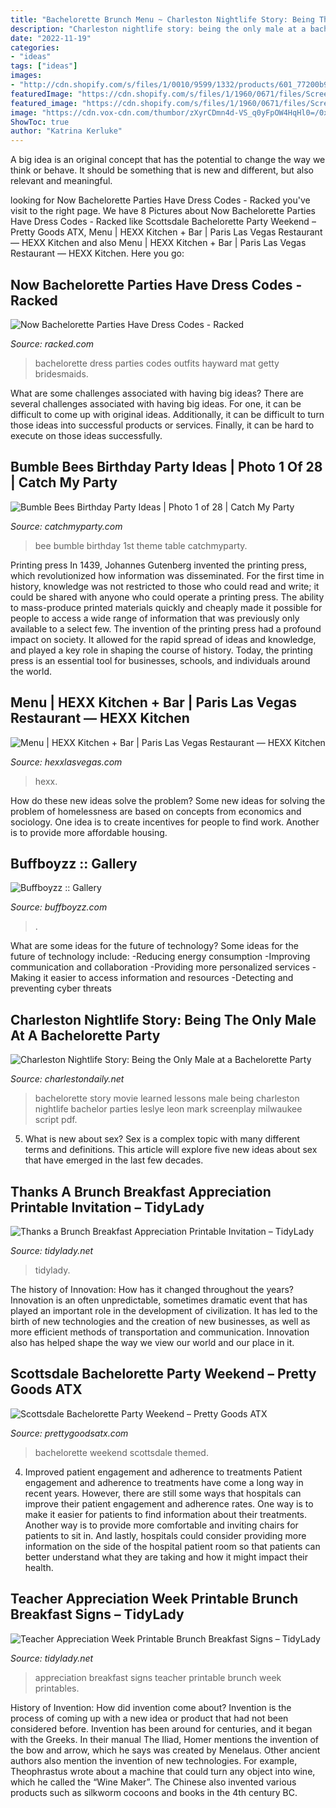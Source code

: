 ```yaml
---
title: "Bachelorette Brunch Menu ~ Charleston Nightlife Story: Being The Only Male At A Bachelorette Party"
description: "Charleston nightlife story: being the only male at a bachelorette party"
date: "2022-11-19"
categories:
- "ideas"
tags: ["ideas"]
images:
- "http://cdn.shopify.com/s/files/1/0010/9599/1332/products/601_77200b96-12c8-402f-bb5d-a3936b970d6a_1200x1200.jpg?v=1580928024"
featuredImage: "https://cdn.shopify.com/s/files/1/1960/0671/files/Screen_Shot_2019-06-21_at_10.25.17_AM_1024x1024.png?v=1561130737"
featured_image: "https://cdn.shopify.com/s/files/1/1960/0671/files/Screen_Shot_2019-06-21_at_10.25.17_AM_1024x1024.png?v=1561130737"
image: "https://cdn.vox-cdn.com/thumbor/zXyrCDmn4d-VS_q0yFpOW4HqHl0=/0x0:3000x2000/1200x0/filters:focal(0x0:3000x2000):no_upscale()/cdn.vox-cdn.com/uploads/chorus_asset/file/6582639/GettyImages-482687042.0.jpg"
ShowToc: true
author: "Katrina Kerluke"
---
```



A big idea is an original concept that has the potential to change the way we think or behave. It should be something that is new and different, but also relevant and meaningful.

	

		
looking for Now Bachelorette Parties Have Dress Codes - Racked you've visit to the right page. We have 8 Pictures about Now Bachelorette Parties Have Dress Codes - Racked like Scottsdale Bachelorette Party Weekend – Pretty Goods ATX, Menu | HEXX Kitchen + Bar | Paris Las Vegas Restaurant — HEXX Kitchen and also Menu | HEXX Kitchen + Bar | Paris Las Vegas Restaurant — HEXX Kitchen. Here you go:
		
    
## Now Bachelorette Parties Have Dress Codes - Racked

<img loading=lazy src="https://cdn.vox-cdn.com/thumbor/zXyrCDmn4d-VS_q0yFpOW4HqHl0=/0x0:3000x2000/1200x0/filters:focal(0x0:3000x2000):no_upscale()/cdn.vox-cdn.com/uploads/chorus_asset/file/6582639/GettyImages-482687042.0.jpg" onerror="this.onerror=null;this.src='https://tse4.mm.bing.net/th?id=OIP.UDbftTp8IacTcjrP3cpscAHaE8&amp;pid=15.1';" alt="Now Bachelorette Parties Have Dress Codes - Racked">

_Source: racked.com_

>bachelorette dress parties codes outfits hayward mat getty bridesmaids. 

	

What are some challenges associated with having big ideas?
There are several challenges associated with having big ideas. For one, it can be difficult to come up with original ideas. Additionally, it can be difficult to turn those ideas into successful products or services. Finally, it can be hard to execute on those ideas successfully.

    
## Bumble Bees Birthday Party Ideas | Photo 1 Of 28 | Catch My Party

<img loading=lazy src="https://photos-cdn.catchmyparty.com/PL/photos/0244/8466/042.jpg" onerror="this.onerror=null;this.src='https://tse2.mm.bing.net/th?id=OIP.YWfqQmB-HmQo39Y3WTk64AHaJ4&amp;pid=15.1';" alt="Bumble Bees Birthday Party Ideas | Photo 1 of 28 | Catch My Party">

_Source: catchmyparty.com_

>bee bumble birthday 1st theme table catchmyparty. 

	

Printing press
In 1439, Johannes Gutenberg invented the printing press, which revolutionized how information was disseminated. For the first time in history, knowledge was not restricted to those who could read and write; it could be shared with anyone who could operate a printing press. The ability to mass-produce printed materials quickly and cheaply made it possible for people to access a wide range of information that was previously only available to a select few.
The invention of the printing press had a profound impact on society. It allowed for the rapid spread of ideas and knowledge, and played a key role in shaping the course of history. Today, the printing press is an essential tool for businesses, schools, and individuals around the world.

    
## Menu | HEXX Kitchen + Bar | Paris Las Vegas Restaurant — HEXX Kitchen

<img loading=lazy src="https://images.squarespace-cdn.com/content/v1/5d5bc4546f9f8c00014fc2ed/1570664814617-PEI2QUQQ1J6POB1BRT32/ke17ZwdGBToddI8pDm48kKSHvVWv0pZ6Pi6-QUeVAdxZw-zPPgdn4jUwVcJE1ZvWQUxwkmyExglNqGp0IvTJZamWLI2zvYWH8K3-s_4yszcp2ryTI0HqTOaaUohrI8PI91GJvUdWV1nbScQZTDGhtl9gP8YdCzEmY9N9JZjd2IMKMshLAGzx4R3EDFOm1kBS/HEXX+Kitchen+%26+Bar+DAY%26NIGHT+Shoot%2C+Thursday+September+13th%2C+2018_BRUNCH_LoRes_-10.JPG" onerror="this.onerror=null;this.src='https://tse3.mm.bing.net/th?id=OIP.z5T9vmE9u1q6emE7mQO-UwHaE8&amp;pid=15.1';" alt="Menu | HEXX Kitchen + Bar | Paris Las Vegas Restaurant — HEXX Kitchen">

_Source: hexxlasvegas.com_

>hexx. 

	

How do these new ideas solve the problem?
Some new ideas for solving the problem of homelessness are based on concepts from economics and sociology. One idea is to create incentives for people to find work. Another is to provide more affordable housing.

    
## Buffboyzz :: Gallery

<img loading=lazy src="https://buffboyzz.com/img/gallery/gallery-5.jpg" onerror="this.onerror=null;this.src='https://tse3.mm.bing.net/th?id=OIP.yu48aDsEDKoUaJGvd-XjNwHaHY&amp;pid=15.1';" alt="Buffboyzz :: Gallery">

_Source: buffboyzz.com_

>. 

	

What are some ideas for the future of technology?
Some ideas for the future of technology include: 
-Reducing energy consumption 
-Improving communication and collaboration 
-Providing more personalized services 
-Making it easier to access information and resources 
-Detecting and preventing cyber threats

    
## Charleston Nightlife Story: Being The Only Male At A Bachelorette Party

<img loading=lazy src="http://charlestondaily.net/wp-content/uploads/2016/06/bask-300x275.jpg" onerror="this.onerror=null;this.src='https://tse2.mm.bing.net/th?id=OIP.2NilYNF1zfl2Hd6bxs7w-wHaGy&amp;pid=15.1';" alt="Charleston Nightlife Story: Being the Only Male at a Bachelorette Party">

_Source: charlestondaily.net_

>bachelorette story movie learned lessons male being charleston nightlife bachelor parties leslye leon mark screenplay milwaukee script pdf. 

	

5. What is new about sex?
Sex is a complex topic with many different terms and definitions. This article will explore five new ideas about sex that have emerged in the last few decades.

    
## Thanks A Brunch Breakfast Appreciation Printable Invitation – TidyLady

<img loading=lazy src="http://cdn.shopify.com/s/files/1/0010/9599/1332/products/601_77200b96-12c8-402f-bb5d-a3936b970d6a_1200x1200.jpg?v=1580928024" onerror="this.onerror=null;this.src='https://tse4.mm.bing.net/th?id=OIP.r9vhSwRAVHZ7Ua6JfAvwvgHaHa&amp;pid=15.1';" alt="Thanks a Brunch Breakfast Appreciation Printable Invitation – TidyLady">

_Source: tidylady.net_

>tidylady. 

	

The history of Innovation: How has it changed throughout the years?
Innovation is an often unpredictable, sometimes dramatic event that has played an important role in the development of civilization. It has led to the birth of new technologies and the creation of new businesses, as well as more efficient methods of transportation and communication. Innovation also has helped shape the way we view our world and our place in it.

    
## Scottsdale Bachelorette Party Weekend – Pretty Goods ATX

<img loading=lazy src="https://cdn.shopify.com/s/files/1/1960/0671/files/Screen_Shot_2019-06-21_at_10.25.17_AM_1024x1024.png?v=1561130737" onerror="this.onerror=null;this.src='https://tse4.mm.bing.net/th?id=OIP.e5z-b4kcjs9tnW7vZWSRhwHaF1&amp;pid=15.1';" alt="Scottsdale Bachelorette Party Weekend – Pretty Goods ATX">

_Source: prettygoodsatx.com_

>bachelorette weekend scottsdale themed. 

	

4) Improved patient engagement and adherence to treatments
Patient engagement and adherence to treatments have come a long way in recent years. However, there are still some ways that hospitals can improve their patient engagement and adherence rates. One way is to make it easier for patients to find information about their treatments. Another way is to provide more comfortable and inviting chairs for patients to sit in. And lastly, hospitals could consider providing more information on the side of the hospital patient room so that patients can better understand what they are taking and how it might impact their health.

    
## Teacher Appreciation Week Printable Brunch Breakfast Signs – TidyLady

<img loading=lazy src="https://cdn.shopify.com/s/files/1/0010/9599/1332/products/601_98729ace-c14f-49c7-9e4a-89c36d1443f5_1200x1200.jpg?v=1580918077" onerror="this.onerror=null;this.src='https://tse1.mm.bing.net/th?id=OIP.iamwHjTTZ3PC4cSiEn1avwHaF7&amp;pid=15.1';" alt="Teacher Appreciation Week Printable Brunch Breakfast Signs – TidyLady">

_Source: tidylady.net_

>appreciation breakfast signs teacher printable brunch week printables. 

	

History of Invention: How did invention come about?
Invention is the process of coming up with a new idea or product that had not been considered before. Invention has been around for centuries, and it began with the Greeks. In their manual The Iliad, Homer mentions the invention of the bow and arrow, which he says was created by Menelaus. Other ancient authors also mention the invention of new technologies. For example, Theophrastus wrote about a machine that could turn any object into wine, which he called the “Wine Maker”. The Chinese also invented various products such as silkworm cocoons and books in the 4th century BC.

